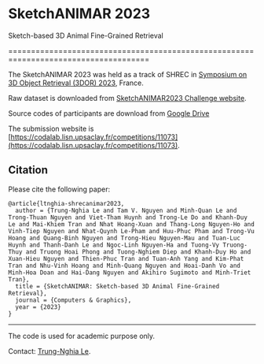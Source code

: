 # SketchANIMAR 2023
Sketch-based 3D Animal Fine-Grained Retrieval

=====================================================================================

The SketchANIMAR 2023 was held as a track of SHREC in [Symposium on 3D Object Retrieval (3DOR) 2023](https://sites.google.com/view/3dor2023), France. 

Raw dataset is downloaded from [SketchANIMAR2023 Challenge website](https://aichallenge.hcmus.edu.vn/sketchanimar). 

Source codes of participants are download from [Google Drive](https://drive.google.com/drive/folders/1QKoc21d5CdvBZyvj_Ovy0KMSwWl_1GQQ?usp=sharing)

The submission website is [https://codalab.lisn.upsaclay.fr/competitions/11073](https://codalab.lisn.upsaclay.fr/competitions/11073).

Citation
--------------

Please cite the following paper: 

    @article{ltnghia-shrecanimar2023,
      author = {Trung-Nghia Le and Tam V. Nguyen and Minh-Quan Le and Trong-Thuan Nguyen and Viet-Tham Huynh and Trong-Le Do and Khanh-Duy Le and Mai-Khiem Tran and Nhat Hoang-Xuan and Thang-Long Nguyen-Ho and Vinh-Tiep Nguyen and Nhat-Quynh Le-Pham and Huu-Phuc Pham and Trong-Vu Hoang and Quang-Binh Nguyen and Trong-Hieu Nguyen-Mau and Tuan-Luc Huynh and Thanh-Danh Le and Ngoc-Linh Nguyen-Ha and Tuong-Vy Truong-Thuy and Truong Hoai Phong and Tuong-Nghiem Diep and Khanh-Duy Ho and Xuan-Hieu Nguyen and Thien-Phuc Tran and Tuan-Anh Yang and Kim-Phat Tran and Nhu-Vinh Hoang and Minh-Quang Nguyen and Hoai-Danh Vo and Minh-Hoa Doan and Hai-Dang Nguyen and Akihiro Sugimoto and Minh-Triet Tran},
      title = {SketchANIMAR: Sketch-based 3D Animal Fine-Grained Retrieval},
      journal = {Computers & Graphics},
      year = {2023}
    }

------------------
The code is used for academic purpose only.

Contact: [Trung-Nghia Le](https://sites.google.com/view/ltnghia).
